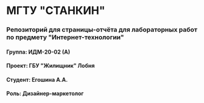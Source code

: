 # МГТУ "СТАНКИН"
### Репозиторий для страницы-отчёта для лабораторных работ по предмету "Интернет-технологии"
#### Группа: ИДМ-20-02 (А)
#### Проект: ГБУ "Жилищник" Лобня
#### Студент: Егошина А.А.
#### Роль: Дизайнер-маркетолог
